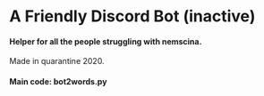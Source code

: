 # A Friendly Discord Bot (inactive)

#### Helper for all the people struggling with nemscina.
Made in quarantine 2020.

#### Main code: bot2words.py
